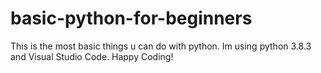 # basic-python-for-beginners
This is the most basic things u can do with python.
Im using python 3.8.3 and Visual Studio Code.
Happy Coding!
